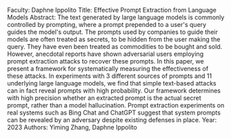 Faculty: Daphne Ippolito
Title: Effective Prompt Extraction from Language Models
Abstract: The text generated by large language models is commonly controlled by prompting, where a prompt prepended to a user's query guides the model's output. The prompts used by companies to guide their models are often treated as secrets, to be hidden from the user making the query. They have even been treated as commodities to be bought and sold. However, anecdotal reports have shown adversarial users employing prompt extraction attacks to recover these prompts. In this paper, we present a framework for systematically measuring the effectiveness of these attacks. In experiments with 3 different sources of prompts and 11 underlying large language models, we find that simple text-based attacks can in fact reveal prompts with high probability. Our framework determines with high precision whether an extracted prompt is the actual secret prompt, rather than a model hallucination. Prompt extraction experiments on real systems such as Bing Chat and ChatGPT suggest that system prompts can be revealed by an adversary despite existing defenses in place.
Year: 2023
Authors: Yiming Zhang, Daphne Ippolito
